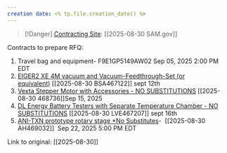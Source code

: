 ```yaml
---
creation date: <% tp.file.creation_date() %>
---
```


> [!Danger] [Contracting Site](https://sam.gov/): [[2025-08-30 SAM.gov]]
> 

Contracts to prepare RFQ:
1. Travel bag and equipment- F9E1GP5149AW02 Sep 05, 2025 2:00 PM EDT 
2. [EIGER2 XE 4M vacuum and Vacuum-Feedthrough-Set (or equivalent)](https://sam.gov/workspace/contract/opp/23d1d13643004d18928a77ef5e5f80b4/view) [[2025-08-30 BSA467122]] sept 12th
3. [Vexta Stepper Motor with Accessories - NO SUBSTITUTIONS](https://sam.gov/workspace/contract/opp/4af49aa6506540c1bb714b917fd1496c/view) [[2025-08-30 468736]]Sep 15, 2025
4. [DL Energy Battery Testers with Separate Temperature Chamber - NO SUBSTITUTIONS](https://sam.gov/search/?index=_all&page=1&pageSize=25&sort=-modifiedDate&sfm%5Bstatus%5D%5Bis_active%5D=true&sfm%5Bstatus%5D%5Bis_inactive%5D=true&sfm%5BsimpleSearch%5D%5BkeywordRadio%5D=ALL&sfm%5BsimpleSearch%5D%5BkeywordTags%5D%5B0%5D%5Bvalue%5D=LVE467207) [[2025-08-30 LVE467207]] sept 16th
5. [ANI-TXN prototype rotary stage *No Substitutes](https://sam.gov/workspace/contract/opp/de427f47ab0b466496fdfca7378c85fb/view)-  [[2025-08-30 AH469032]]  Sep 22, 2025 5:00 PM EDT


Link to original: [[2025-08-30]]